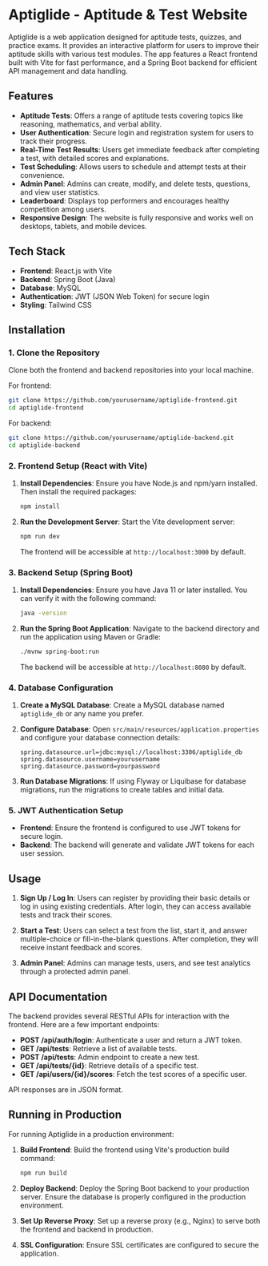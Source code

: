 
# Aptiglide - Aptitude & Test Website

Aptiglide is a web application designed for aptitude tests, quizzes, and practice exams. It provides an interactive platform for users to improve their aptitude skills with various test modules. The app features a React frontend built with Vite for fast performance, and a Spring Boot backend for efficient API management and data handling.

## Features

- **Aptitude Tests**: Offers a range of aptitude tests covering topics like reasoning, mathematics, and verbal ability.
- **User Authentication**: Secure login and registration system for users to track their progress.
- **Real-Time Test Results**: Users get immediate feedback after completing a test, with detailed scores and explanations.
- **Test Scheduling**: Allows users to schedule and attempt tests at their convenience.
- **Admin Panel**: Admins can create, modify, and delete tests, questions, and view user statistics.
- **Leaderboard**: Displays top performers and encourages healthy competition among users.
- **Responsive Design**: The website is fully responsive and works well on desktops, tablets, and mobile devices.

## Tech Stack

- **Frontend**: React.js with Vite
- **Backend**: Spring Boot (Java)
- **Database**: MySQL
- **Authentication**: JWT (JSON Web Token) for secure login
- **Styling**: Tailwind CSS

## Installation

### 1. Clone the Repository
   Clone both the frontend and backend repositories into your local machine.
   
   For frontend:
   ```bash
   git clone https://github.com/yourusername/aptiglide-frontend.git
   cd aptiglide-frontend
   ```

   For backend:
   ```bash
   git clone https://github.com/yourusername/aptiglide-backend.git
   cd aptiglide-backend
   ```

### 2. Frontend Setup (React with Vite)

1. **Install Dependencies**:
   Ensure you have Node.js and npm/yarn installed. Then install the required packages:
   ```bash
   npm install
   ```

2. **Run the Development Server**:
   Start the Vite development server:
   ```bash
   npm run dev
   ```

   The frontend will be accessible at `http://localhost:3000` by default.

### 3. Backend Setup (Spring Boot)

1. **Install Dependencies**:
   Ensure you have Java 11 or later installed. You can verify it with the following command:
   ```bash
   java -version
   ```

2. **Run the Spring Boot Application**:
   Navigate to the backend directory and run the application using Maven or Gradle:
   ```bash
   ./mvnw spring-boot:run
   ```

   The backend will be accessible at `http://localhost:8080` by default.

### 4. Database Configuration

1. **Create a MySQL Database**:
   Create a MySQL database named `aptiglide_db` or any name you prefer.

2. **Configure Database**:
   Open `src/main/resources/application.properties` and configure your database connection details:
   ```properties
   spring.datasource.url=jdbc:mysql://localhost:3306/aptiglide_db
   spring.datasource.username=yourusername
   spring.datasource.password=yourpassword
   ```

3. **Run Database Migrations**:
   If using Flyway or Liquibase for database migrations, run the migrations to create tables and initial data.

### 5. JWT Authentication Setup

- **Frontend**: Ensure the frontend is configured to use JWT tokens for secure login.
- **Backend**: The backend will generate and validate JWT tokens for each user session.

## Usage

1. **Sign Up / Log In**:
   Users can register by providing their basic details or log in using existing credentials. After login, they can access available tests and track their scores.

2. **Start a Test**:
   Users can select a test from the list, start it, and answer multiple-choice or fill-in-the-blank questions. After completion, they will receive instant feedback and scores.

3. **Admin Panel**:
   Admins can manage tests, users, and see test analytics through a protected admin panel.

## API Documentation

The backend provides several RESTful APIs for interaction with the frontend. Here are a few important endpoints:

- **POST /api/auth/login**: Authenticate a user and return a JWT token.
- **GET /api/tests**: Retrieve a list of available tests.
- **POST /api/tests**: Admin endpoint to create a new test.
- **GET /api/tests/{id}**: Retrieve details of a specific test.
- **GET /api/users/{id}/scores**: Fetch the test scores of a specific user.

API responses are in JSON format.

## Running in Production

For running Aptiglide in a production environment:

1. **Build Frontend**:
   Build the frontend using Vite's production build command:
   ```bash
   npm run build
   ```

2. **Deploy Backend**:
   Deploy the Spring Boot backend to your production server. Ensure the database is properly configured in the production environment.

3. **Set Up Reverse Proxy**:
   Set up a reverse proxy (e.g., Nginx) to serve both the frontend and backend in production.

4. **SSL Configuration**:
   Ensure SSL certificates are configured to secure the application.


